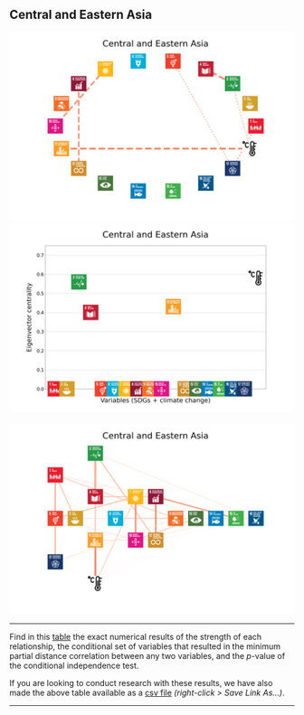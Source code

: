 ## Central and Eastern Asia

<img src="../Central and Eastern Asia/Central and Eastern Asia_circular_network_logos.png">
<img src="../Central and Eastern Asia/Central and Eastern Asia_eigenvector_centrality.png">
<br>
<br>
<img src="../Central and Eastern Asia/Central and Eastern Asia_multipartite_network_logos_cluster.png">

---

Find in this <a href="./Central and Eastern Asia/TLPH_website_tables_12-12.pdf" target="_blank">table</a> the exact numerical results of the strength of each relationship, the conditional set of variables that resulted in the minimum partial distance correlation between any two variables, and the _p_-value of the conditional independence test.

If you are looking to conduct research with these results, we have also made the above table available as a <a href="https://raw.githubusercontent.com/felix-laumann/SDG-networks/gh-pages/Results/csv/conditions_Central and Eastern Asia.csv" target="_blank" download>csv file</a> _(right-click > Save Link As...)_. 

---
